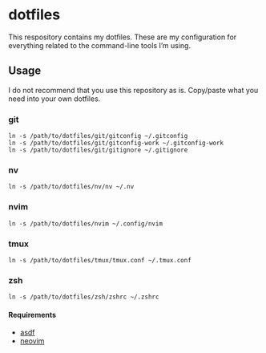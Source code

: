 # dotfiles

This respository contains my dotfiles. These are my configuration for everything related to the command-line tools I’m using.

## Usage

I do not recommend that you use this repository as is. Copy/paste what you need into your own dotfiles.

### git

```
ln -s /path/to/dotfiles/git/gitconfig ~/.gitconfig
ln -s /path/to/dotfiles/git/gitconfig-work ~/.gitconfig-work
ln -s /path/to/dotfiles/git/gitignore ~/.gitignore
```

### nv

```
ln -s /path/to/dotfiles/nv/nv ~/.nv
```

### nvim

```
ln -s /path/to/dotfiles/nvim ~/.config/nvim
```

### tmux

```
ln -s /path/to/dotfiles/tmux/tmux.conf ~/.tmux.conf
```

### zsh

```
ln -s /path/to/dotfiles/zsh/zshrc ~/.zshrc
```

#### Requirements

- [asdf](https://asdf-vm.com/#/)
- [neovim](https://neovim.io/)
